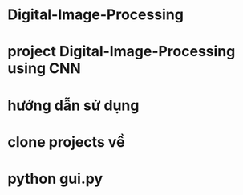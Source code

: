 # Digital-Image-Processing

# project Digital-Image-Processing using CNN 

# hướng dẫn sử dụng
# clone projects về
# python gui.py
